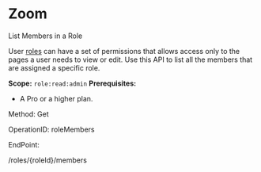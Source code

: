 #     Zoom


List Members in a Role

User [roles](https://support.zoom.us/hc/en-us/articles/115001078646-Role-Based-Access-Control) can have a set of permissions that allows access only to the pages a user needs to view or edit. Use this API to list all the members that are assigned a specific role.

**Scope:** `role:read:admin`
 **Prerequisites:**
* A Pro or a higher plan.

Method: Get

OperationID: roleMembers

EndPoint:

/roles/{roleId}/members

